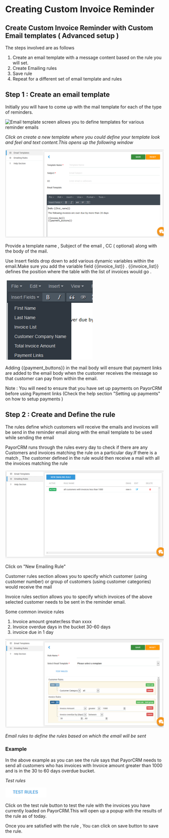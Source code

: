 # Creating Custom Invoice Reminder

## Create Custom Invoice Reminder with Custom Email templates \( Advanced setup \)



The steps involved are as follows

1. Create an email template with a message content based on the rule you will set.
2. Create Emailing rules
3. Save rule 
4. Repeat for a different set of email template and rules

## Step 1 : Create an email template

Initially you will have to come up with the mail template for each of the type of reminders.

![Email template screen allows you to define templates for various reminder emails](http://www.payorcrm.com/wp-content/uploads/2018/01/Email-template.png)

_Click on create a new template where you could define your template look and feel and text content.This opens up the following window_

![](../.gitbook/assets/emailtemplate.PNG)

Provide a template name , Subject of the email , CC \( optional\) along with the body of the mail.

Use Insert fields drop down to add various dynamic variables within the email.Make sure you add the variable field  {{invoice\_list}} . {{invoice\_list}} defines the position where the table with the list of invoices would go .

![](../.gitbook/assets/insertfields3.PNG)

Adding  {{payment\_buttons}}  in the mail body will ensure that payment links are added to the email body when the customer receives the message so that customer can pay from within the email.

Note : You will need to ensure that you have set up payments on PayorCRM before using Payment links \(Check the help section "Setting up payments" on how to setup payments \)

## Step 2 : Create and Define the rule

The rules define which customers will receive the emails and invoices will be send in the reminder email along with the email template to be used while sending the email

PayorCRM runs through the rules every day to check if there are any Customers and invoices matching the rule on a particular day.If there is a match , The customer defined in the rule would then receive a mail with all the invoices matching the rule

![](../.gitbook/assets/emailrules.PNG)

Click on "New Emailing Rule"

Customer rules section allows you to specify which customer \(using customer number\) or group of customers \(using customer categories\) would receive the mail

Invoice rules section allows you to specify which invoices of the above selected customer needs to be sent in the reminder email.

Some common invoice rules  
1. Invoice amount greater/less than xxxx  
2. Invoice overdue days in the bucket 30-60 days  
3. invoice due in 1 day

![](../.gitbook/assets/emailingrules-new.PNG)

_Email rules to define the rules based on which the email will be sent_

### Example

In the above example as you can see the rule says that PayorCRM needs to send all customers who has invoices with Invoice amount greater than 1000 and is in the 30 to 60 days overdue bucket.

_Test rules_

![](../.gitbook/assets/testrules.PNG)

Click on the test rule button to test the rule with the invoices you have currently loaded on PayorCRM.This will open up a popup with the results of the rule as of today.

Once you are satisfied with the rule , You can click on save button to save the rule.

